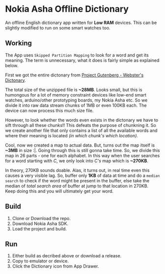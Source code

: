 # Nokia Asha Offline Dictionary

An offline English dictionary app written for __Low RAM__ devices. This can be slightly modified to run on some smart watches too.

## Working

The App uses `Skipped Partition Mapping` to look for a word and get its meaning. The term is unnecessary, what it does is fairly simple as explained below. 

First we got the entire dictonary from [Project Gutenberg - Webster's Dictonary](https://www.gutenberg.org/).

The total size of the unzipped file is **~28MB**. Looks small, but this is humongous for a lot of memory constraint devices like low-end smart watches, arduino/other prototyping boards, my Nokia Asha etc. So we divide it into raw data stream chunks of 1MB or even 100KB each. The device can now process this much size file.

However, to look whether the words even exists in the dictonary we have to sift through all these chunks!! This defeats the purpose of chunkning it. So we create another file that only contains a list of all the available words and where their meaning is located  _(in which chunk's which location)_.

Cool, now we created a map to actual data. But, turns out the map itself is **~3MB** in size :|. Going through this is still gonna take time. So, we divide this map in 26 parts - one for each alphabet. In this way when the user searches for a word starting with _C_, we only look into _C's_ map which is **~270KB**.

In theory, 270KB sounds doable. Alas, it turns out, in real time even this causes a very visible lag. So, buffer only **1KB** of data at time and do a `median search` to check if the word might be present in the buffer, else take the median of _total search area_ of buffer at jump to that location in 270KB. Keep doing this and you will ultimately get your word. 

## Build

1. Clone or Download the repo.
2. Download Nokia Asha SDK.
3. Load the project and build.

## Run

1. Either build as decribed above or download a release.
2. Copy to emulator or device.
3. Click the Dictionary icon from App Drawer.
